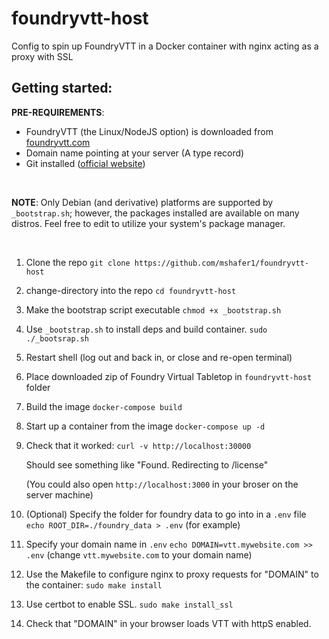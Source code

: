 # foundryvtt-host
Config to spin up FoundryVTT in a Docker container with nginx acting as a proxy with SSL

## Getting started:

**PRE-REQUIREMENTS**: 
* FoundryVTT (the Linux/NodeJS option) is downloaded from [foundryvtt.com](https://foundryvtt.com/)
* Domain name pointing at your server (A type record)
* Git installed ([official website](https://git-scm.com/downloads))

&nbsp;

**NOTE**: Only Debian (and derivative) platforms are supported by `_bootstrap.sh`; however, the packages installed are available on many distros. Feel free to edit to utilize your system's package manager.

&nbsp;

1. Clone the repo
    `git clone https://github.com/mshafer1/foundryvtt-host`

1. change-directory into the repo
    `cd foundryvtt-host`

1. Make the bootstrap script executable
    `chmod +x _bootstrap.sh`

1. Use `_bootstrap.sh` to install deps and build container.
    `sudo ./_bootsrap.sh`

1. Restart shell (log out and back in, or close and re-open terminal)

1. Place downloaded zip of Foundry Virtual Tabletop in `foundryvtt-host` folder

1. Build the image
    `docker-compose build`

1. Start up a container from the image
    `docker-compose up -d`

1. Check that it worked:
    `curl -v http://localhost:30000` 

    Should see something like "Found. Redirecting to /license"

    (You could also open `http://localhost:3000` in your broser on the server machine)

1. (Optional) Specify the folder for foundry data to go into in a `.env` file
    `echo ROOT_DIR=./foundry_data > .env` (for example)

1. Specify your domain name in `.env`
    `echo DOMAIN=vtt.mywebsite.com >> .env` (change `vtt.mywebsite.com` to your domain name)

1. Use the Makefile to configure nginx to proxy requests for "DOMAIN" to the container:
    `sudo make install`

1. Use certbot to enable SSL.
    `sudo make install_ssl`

1. Check that "DOMAIN" in your browser loads VTT with httpS enabled.
